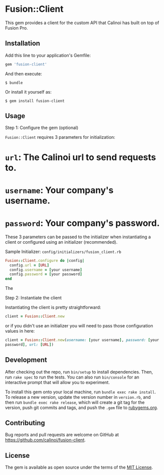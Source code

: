# Fusion::Client

This gem provides a client for the custom API that Calinoi has built on
top of Fusion Pro.

## Installation

Add this line to your application's Gemfile:

```ruby
gem 'fusion-client'
```

And then execute:

    $ bundle

Or install it yourself as:

    $ gem install fusion-client

## Usage

Step 1: Configure the gem (optional)

`Fusion::Client` requires 3 parameters for initialization: 
# `url`: The Calinoi url to send requests to.
# `username`: Your company's username.
# `password`: Your company's password.

These 3 parameters can be passed to the initializer when instantiating a
client or configured using an initializer (recommended). 

Sample Initializer: `config/initializers/fusion_client.rb`
```ruby
Fusion::Client.configure do |config|
  config.url = [URL]
  config.username = [your username]
  config.password = [your password]
end
```
The 


Step 2: Instantiate the client

Instantiating the client is pretty straightforward:
```ruby
client = Fusion::Client.new
```
or if you didn't use an initializer you will need to pass those
configuration values in here:
```ruby
client = Fusion::Client.new(username: [your username], password: [your
password], url: [URL])
```


## Development

After checking out the repo, run `bin/setup` to install dependencies. Then, run `rake spec` to run the tests. You can also run `bin/console` for an interactive prompt that will allow you to experiment.

To install this gem onto your local machine, run `bundle exec rake install`. To release a new version, update the version number in `version.rb`, and then run `bundle exec rake release`, which will create a git tag for the version, push git commits and tags, and push the `.gem` file to [rubygems.org](https://rubygems.org).

## Contributing

Bug reports and pull requests are welcome on GitHub at https://github.com/calinoi/fusion-client.


## License

The gem is available as open source under the terms of the [MIT License](http://opensource.org/licenses/MIT).


